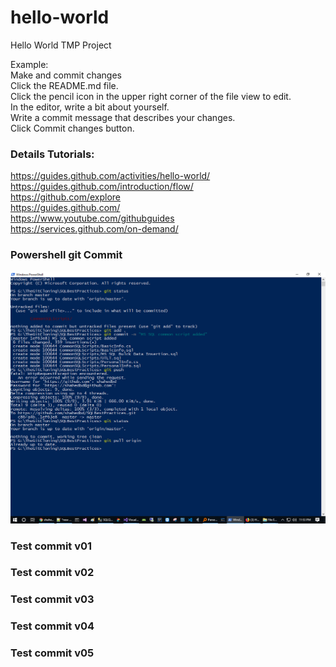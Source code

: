 # hello-world
Hello World TMP Project



Example: <br />
Make and commit changes <br />
Click the README.md file. <br />
Click the  pencil icon in the upper right corner of the file view to edit. <br />
In the editor, write a bit about yourself. <br />
Write a commit message that describes your changes. <br />
Click Commit changes button. <br />




### Details Tutorials:
https://guides.github.com/activities/hello-world/ <br />
https://guides.github.com/introduction/flow/  <br />
https://github.com/explore <br />
https://guides.github.com/  <br />
https://www.youtube.com/githubguides  <br />
https://services.github.com/on-demand/ <br />



### Powershell git Commit
![PowershellgitCommit](https://github.com/shahedbd/SQLBestPractices/blob/master/CommonSQLScripts/PowershellGitCommit.png)


### Test commit v01


### Test commit v02


### Test commit v03


### Test commit v04

### Test commit v05
